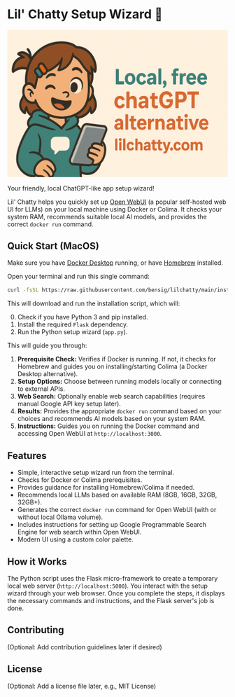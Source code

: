 # Lil' Chatty Setup Wizard 🚀

[![Lil' Chatty OG Image](static/images/lilchatty-og.png)](https://lilchatty.com/)

Your friendly, local ChatGPT-like app setup wizard!

Lil' Chatty helps you quickly set up [Open WebUI](https://github.com/open-webui/open-webui) (a popular self-hosted web UI for LLMs) on your local machine using Docker or Colima. It checks your system RAM, recommends suitable local AI models, and provides the correct `docker run` command.

## Quick Start (MacOS)

Make sure you have [Docker Desktop](https://www.docker.com/products/docker-desktop/) running, or have [Homebrew](https://brew.sh/) installed.

Open your terminal and run this single command:

```bash
curl -fsSL https://raw.githubusercontent.com/bensig/lilchatty/main/install.sh | bash
```

This will download and run the installation script, which will:

0.  Check if you have Python 3 and pip installed.
1.  Install the required `Flask` dependency.
2.  Run the Python setup wizard (`app.py`).

This will guide you through:

1.  **Prerequisite Check:** Verifies if Docker is running. If not, it checks for Homebrew and guides you on installing/starting Colima (a Docker Desktop alternative).
2.  **Setup Options:** Choose between running models locally or connecting to external APIs.
3.  **Web Search:** Optionally enable web search capabilities (requires manual Google API key setup later).
4.  **Results:** Provides the appropriate `docker run` command based on your choices and recommends AI models based on your system RAM.
5.  **Instructions:** Guides you on running the Docker command and accessing Open WebUI at `http://localhost:3000`.

## Features

*   Simple, interactive setup wizard run from the terminal.
*   Checks for Docker or Colima prerequisites.
*   Provides guidance for installing Homebrew/Colima if needed.
*   Recommends local LLMs based on available RAM (8GB, 16GB, 32GB, 32GB+).
*   Generates the correct `docker run` command for Open WebUI (with or without local Ollama volume).
*   Includes instructions for setting up Google Programmable Search Engine for web search within Open WebUI.
*   Modern UI using a custom color palette.

## How it Works

The Python script uses the Flask micro-framework to create a temporary local web server (`http://localhost:5000`). You interact with the setup wizard through your web browser. Once you complete the steps, it displays the necessary commands and instructions, and the Flask server's job is done.

## Contributing

(Optional: Add contribution guidelines later if desired)

## License

(Optional: Add a license file later, e.g., MIT License) 